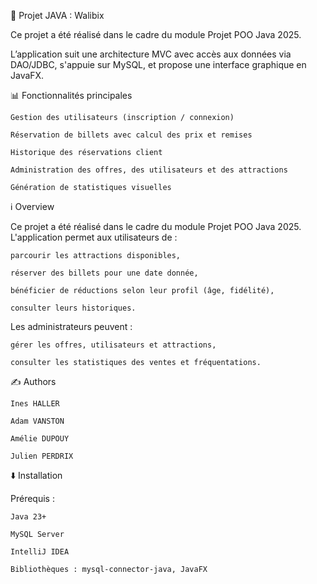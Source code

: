 🎢 Projet JAVA : Walibix

Ce projet a été réalisé dans le cadre du module Projet POO Java 2025.

L’application suit une architecture MVC avec accès aux données via DAO/JDBC, s'appuie sur MySQL, et propose une interface graphique en JavaFX.

📊 Fonctionnalités principales

    Gestion des utilisateurs (inscription / connexion)

    Réservation de billets avec calcul des prix et remises

    Historique des réservations client

    Administration des offres, des utilisateurs et des attractions

    Génération de statistiques visuelles


ℹ️ Overview

Ce projet a été réalisé dans le cadre du module Projet POO Java 2025.
L'application permet aux utilisateurs de :

    parcourir les attractions disponibles,

    réserver des billets pour une date donnée,

    bénéficier de réductions selon leur profil (âge, fidélité),

    consulter leurs historiques.

Les administrateurs peuvent :

    gérer les offres, utilisateurs et attractions,

    consulter les statistiques des ventes et fréquentations.


✍️ Authors

    Ines HALLER

    Adam VANSTON

    Amélie DUPOUY

    Julien PERDRIX


⬇️ Installation

Prérequis :

    Java 23+

    MySQL Server

    IntelliJ IDEA

    Bibliothèques : mysql-connector-java, JavaFX




